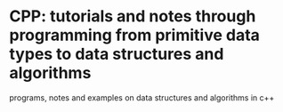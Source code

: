 # CPP: tutorials and notes through programming from primitive data types to data structures and algorithms
programs, notes and examples on data structures and algorithms in c++

